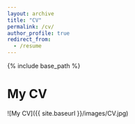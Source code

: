 ```yaml
---
layout: archive
title: "CV"
permalink: /cv/
author_profile: true
redirect_from:
  - /resume
---
```


{% include base_path %}

# My CV

![My CV]({{ site.baseurl }}/images/CV.jpg)